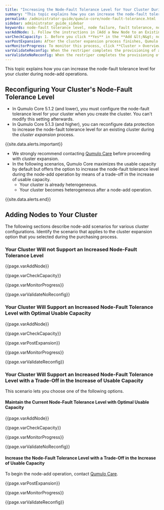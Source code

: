 ```yaml
---
title: "Increasing the Node-Fault Tolerance Level for Your Cluster During Node-Add Operations"
summary: "This topic explains how you can increase the node-fault tolerance level for your cluster during node-add operations."
permalink: /administrator-guide/qumulo-core/node-fault-tolerance.html
sidebar: administrator_guide_sidebar
keywords: node-fault tolerance level, node failure, fault tolerance, node add, node-add, cluster expansion, expand, reconfiguration
varAddNode: 1. Follow the instructions in [Add a New Node to an Existing Qumulo Cluster](https://care.qumulo.com/hc/en-us/articles/360001070307) on Qumulo Care.
varCheckCapacity: 1. Before you click **Yes** in the **Add &lt;N&gt; nodes to cluster &lt;MyCluster&gt;?** dialog box, check that the projected capacity matches the expected capacity.
varPostExpansion: After the cluster expansion process finishes, Qumulo Core begins data protection reconfiguration automatically.
varMonitorProgress: To monitor this process, click **Cluster > Overview**. On the **Cluster** page, in the protection status section, you can view the rebalance phase status and the estimated time to completion.
varValidateReconfig: When the restriper completes the provisioning of additional usable capacity and data protection reconfiguration, the **Data Protected** section shows the increased node-fault tolerance level.
varValidateNoReconfig: When the restriper completes the provisioning of additional usable capacity, the **Data Protected** section shows the same node-fault tolerance level as before node-add.
---
```


This topic explains how you can increase the node-fault tolerance level for your cluster during node-add operations.

## Reconfiguring Your Cluster's Node-Fault Tolerance Level
* In Qumulo Core 5.1.2 (and lower), you must configure the node-fault tolerance level for your cluster when you create the cluster. You can't modify this setting afterwards.
* In Qumulo Core 5.1.3 (and higher), you can reconfigure data protection to increase the node-fault tolerance level for an existing cluster during the _cluster expansion_ process.

{{site.data.alerts.important}}
<ul>
  <li>We strongly recommend contacting <a href="https://care.qumulo.com/hc/en-us/articles/115008409408">Qumulo Care</a> before proceeding with cluster expansion.</li>
  <li>In the following scenarios, Qumulo Core maximizes the usable capacity by default but offers the option to increase the node-fault tolerance level during the node-add operation by means of a trade-off in the increase of usable capacity.
    <ul>
      <li>Your cluster is already heterogeneous.</li>
      <li>Your cluster becomes heterogeneous after a node-add operation.</li>
    </ul>
  </li>
</ul>
{{site.data.alerts.end}}

## Adding Nodes to Your Cluster
The following sections describe node-add scenarios for various cluster configurations. Identify the scenario that applies to the cluster expansion option that you selected during the purchasing process.

### Your Cluster Will not Support an Increased Node-Fault Tolerance Level
{{page.varAddNode}}

{{page.varCheckCapacity}}

{{page.varMonitorProgress}}

{{page.varValidateNoReconfig}}

### Your Cluster Will Support an Increased Node-Fault Tolerance Level with Optimal Usable Capacity
{{page.varAddNode}}

{{page.varCheckCapacity}}

{{page.varPostExpansion}}

{{page.varMonitorProgress}}

{{page.varValidateReconfig}}

### Your Cluster Will Support an Increased Node-Fault Tolerance Level with a Trade-Off in the Increase of Usable Capacity
This scenario lets you choose one of the following options.

#### Maintain the Current Node-Fault Tolerance Level with Optimal Usable Capacity
{{page.varAddNode}}

{{page.varCheckCapacity}}

{{page.varMonitorProgress}}

{{page.varValidateNoReconfig}}

#### Increase the Node-Fault Tolerance Level with a Trade-Off in the Increase of Usable Capacity
To begin the node-add operation, contact <a href="https://care.qumulo.com/hc/en-us/articles/115008409408">Qumulo Care</a>.

{{page.varPostExpansion}}

{{page.varMonitorProgress}}

{{page.varValidateReconfig}}
